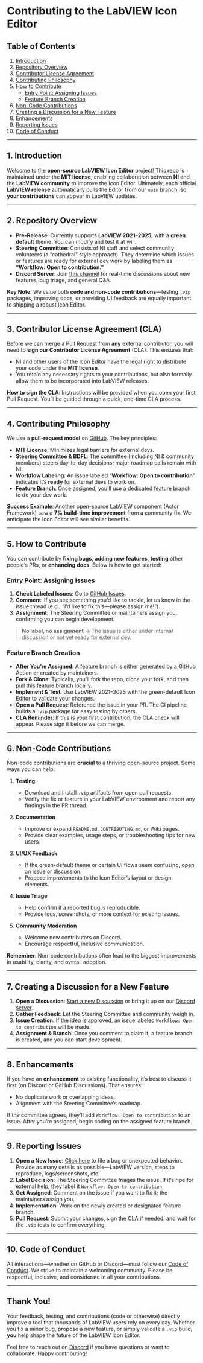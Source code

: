 # Contributing to the LabVIEW Icon Editor

## Table of Contents
1. [Introduction](#introduction)  
2. [Repository Overview](#repooverview)  
3. [Contributor License Agreement](#cla)  
4. [Contributing Philosophy](#contributephilosophy)  
5. [How to Contribute](#hotocontribute)  
   - [Entry Point: Assigning Issues](#entrypoint)  
   - [Feature Branch Creation](#featurebranch)  
6. [Non-Code Contributions](#noncodecontributions)  
7. [Creating a Discussion for a New Feature](#discussionnewfeature)  
8. [Enhancements](#enhancements)  
9. [Reporting Issues](#reportingissues)  
10. [Code of Conduct](#codeofconduct)  

---

<a name="introduction"></a>
## 1. Introduction

Welcome to the **open-source LabVIEW Icon Editor** project! This repo is maintained under the **MIT license**, enabling collaboration between **NI** and the **LabVIEW community** to improve the Icon Editor. Ultimately, each official **LabVIEW release** automatically pulls the Editor from our `main` branch, so **your contributions** can appear in LabVIEW updates.

---

<a name="repooverview"></a>
## 2. Repository Overview

- **Pre-Release**: Currently supports **LabVIEW 2021–2025**, with a **green default** theme. You can modify and test it at will.  
- **Steering Committee**: Consists of NI staff and select community volunteers (a “cathedral” style approach). They determine which issues or features are ready for external dev work by labeling them as **“Workflow: Open to contribution.”**  
- **Discord Server**: Join [this channel](https://discord.gg/q4d3ggrFVA) for real-time discussions about new features, bug triage, and general Q&A.  

**Key Note**: We value both **code and non-code contributions**—testing `.vip` packages, improving docs, or providing UI feedback are equally important to shipping a robust Icon Editor.

---

<a name="cla"></a>
## 3. Contributor License Agreement (CLA)

Before we can merge a Pull Request from **any** external contributor, you will need to **sign our Contributor License Agreement** (CLA). This ensures that:

- NI and other users of the Icon Editor have the legal right to distribute your code under the **MIT license**.  
- You retain any necessary rights to your contributions, but also formally allow them to be incorporated into LabVIEW releases.

**How to sign the CLA**: Instructions will be provided when you open your first Pull Request. You’ll be guided through a quick, one-time CLA process.

---

<a name="contributephilosophy"></a>
## 4. Contributing Philosophy

We use a **pull-request model** on [GitHub](https://github.com/ni/labview-icon-editor). The key principles:

- **MIT License**: Minimizes legal barriers for external devs.  
- **Steering Committee & BDFL**: The committee (including NI & community members) steers day-to-day decisions; major roadmap calls remain with NI.  
- **Workflow Labeling**: An issue labeled “**Workflow: Open to contribution**” indicates it’s **ready** for external devs to work on.  
- **Feature Branch**: Once assigned, you’ll use a dedicated feature branch to do your dev work.

**Success Example**: Another open-source LabVIEW component (Actor Framework) saw a **7% build-time improvement** from a community fix. We anticipate the Icon Editor will see similar benefits.

---

<a name="hotocontribute"></a>
## 5. How to Contribute

You can contribute by **fixing bugs**, **adding new features**, **testing** other people’s PRs, or **enhancing docs**. Below is how to get started:

<a name="entrypoint"></a>
### Entry Point: Assigning Issues

1. **Check Labeled Issues**: Go to [GitHub Issues](https://github.com/ni/labview-icon-editor/issues?q=is%3Aissue+label%3A%22Workflow%3A%20Open+to+contribution%22).  
2. **Comment**: If you see something you’d like to tackle, let us know in the issue thread (e.g., “I’d like to fix this—please assign me!”).  
3. **Assignment**: The Steering Committee or maintainers assign you, confirming you can begin development.  

> **No label, no assignment** → The issue is either under internal discussion or not yet ready for external dev.

<a name="featurebranch"></a>
### Feature Branch Creation

- **After You’re Assigned**: A feature branch is either generated by a GitHub Action or created by maintainers.  
- **Fork & Clone**: Typically, you’ll fork the repo, clone your fork, and then pull this feature branch locally.  
- **Implement & Test**: Use LabVIEW 2021–2025 with the green-default Icon Editor to validate your changes.  
- **Open a Pull Request**: Reference the issue in your PR. The CI pipeline builds a `.vip` package for easy testing by others.  
- **CLA Reminder**: If this is your first contribution, the CLA check will appear. Please sign it before we can merge.

---

<a name="noncodecontributions"></a>
## 6. Non-Code Contributions

Non-code contributions are **crucial** to a thriving open-source project. Some ways you can help:

1. **Testing**  
   - Download and install `.vip` artifacts from open pull requests.  
   - Verify the fix or feature in your LabVIEW environment and report any findings in the PR thread.  

2. **Documentation**  
   - Improve or expand `README.md`, `CONTRIBUTING.md`, or Wiki pages.  
   - Provide clear examples, usage steps, or troubleshooting tips for new users.  

3. **UI/UX Feedback**  
   - If the green-default theme or certain UI flows seem confusing, open an issue or discussion.  
   - Propose improvements to the Icon Editor’s layout or design elements.  

4. **Issue Triage**  
   - Help confirm if a reported bug is reproducible.  
   - Provide logs, screenshots, or more context for existing issues.  

5. **Community Moderation**  
   - Welcome new contributors on Discord.  
   - Encourage respectful, inclusive communication.

**Remember**: Non-code contributions often lead to the biggest improvements in usability, clarity, and overall adoption.

---

<a name="discussionnewfeature"></a>
## 7. Creating a Discussion for a New Feature

1. **Open a Discussion**: [Start a new Discussion](https://github.com/ni/labview-icon-editor/discussions/new/choose) or bring it up on our [Discord server](https://discord.gg/q4d3ggrFVA).  
2. **Gather Feedback**: Let the Steering Committee and community weigh in.  
3. **Issue Creation**: If the idea is approved, an issue labeled `Workflow: Open to contribution` will be made.  
4. **Assignment & Branch**: Once you comment to claim it, a feature branch is created, and you can start development.

---

<a name="enhancements"></a>
## 8. Enhancements

If you have an **enhancement** to existing functionality, it’s best to discuss it first (on Discord or GitHub Discussions). That ensures:

- No duplicate work or overlapping ideas.  
- Alignment with the Steering Committee’s roadmap.  

If the committee agrees, they’ll add `Workflow: Open to contribution` to an issue. After you’re assigned, begin coding on the assigned feature branch.

---

<a name="reportingissues"></a>
## 9. Reporting Issues

1. **Open a New Issue**: [Click here](https://github.com/ni/labview-icon-editor/issues/new/choose) to file a bug or unexpected behavior. Provide as many details as possible—LabVIEW version, steps to reproduce, logs/screenshots, etc.  
2. **Label Decision**: The Steering Committee triages the issue. If it’s ripe for external help, they label it `Workflow: Open to contribution`.  
3. **Get Assigned**: Comment on the issue if you want to fix it; the maintainers assign you.  
4. **Implementation**: Work on the newly created or designated feature branch.  
5. **Pull Request**: Submit your changes, sign the CLA if needed, and wait for the `.vip` tests to confirm everything.

---

<a name="codeofconduct"></a>
## 10. Code of Conduct

All interactions—whether on GitHub or Discord—must follow our [Code of Conduct](https://github.com/ni/labview-icon-editor/blob/main/CODE_OF_CONDUCT.md). We strive to maintain a welcoming community. Please be respectful, inclusive, and considerate in all your contributions.

---

## Thank You!

Your feedback, testing, and contributions (code or otherwise) directly improve a tool that thousands of LabVIEW users rely on every day. Whether you fix a minor bug, propose a new feature, or simply validate a `.vip` build, **you** help shape the future of the LabVIEW Icon Editor.

Feel free to reach out on [Discord](https://discord.gg/q4d3ggrFVA) if you have questions or want to collaborate. Happy contributing!
